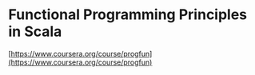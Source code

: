 # Functional Programming Principles in Scala

[https://www.coursera.org/course/progfun](https://www.coursera.org/course/progfun)
